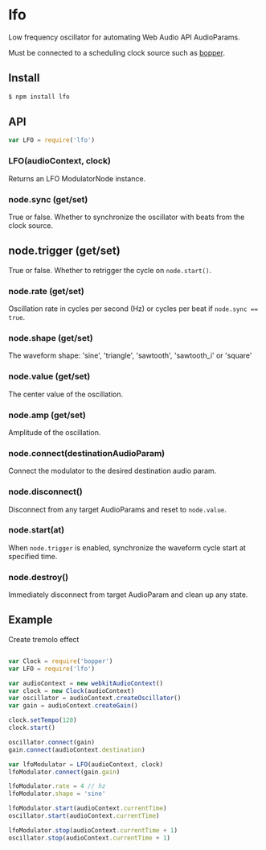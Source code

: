 lfo
===

Low frequency oscillator for automating Web Audio API AudioParams.

Must be connected to a scheduling clock source such as [bopper](https://github.com/mmckegg/bopper).

## Install

```bash
$ npm install lfo
```

## API

```js
var LFO = require('lfo')
```

### LFO(audioContext, clock)

Returns an LFO ModulatorNode instance.

### node.sync (get/set)

True or false. Whether to synchronize the oscillator with beats from the clock source.

## node.trigger (get/set)

True or false. Whether to retrigger the cycle on `node.start()`.

### node.rate (get/set)

Oscillation rate in cycles per second (Hz) or cycles per beat if `node.sync == true`.

### node.shape (get/set)

The waveform shape: 'sine', 'triangle', 'sawtooth', 'sawtooth_i' or 'square'

### node.value (get/set)

The center value of the oscillation.

### node.amp (get/set)

Amplitude of the oscillation.

### node.connect(destinationAudioParam)

Connect the modulator to the desired destination audio param.

### node.disconnect()

Disconnect from any target AudioParams and reset to `node.value`.

### node.start(at)

When `node.trigger` is enabled, synchronize the waveform cycle start at specified time. 

### node.destroy()

Immediately disconnect from target AudioParam and clean up any state.

## Example

Create tremolo effect

```js

var Clock = require('bopper')
var LFO = require('lfo')

var audioContext = new webkitAudioContext()
var clock = new Clock(audioContext)
var oscillator = audioContext.createOscillator()
var gain = audioContext.createGain()

clock.setTempo(120)
clock.start()

oscillator.connect(gain)
gain.connect(audioContext.destination)

var lfoModulator = LFO(audioContext, clock)
lfoModulator.connect(gain.gain)

lfoModulator.rate = 4 // hz
lfoModulator.shape = 'sine'

lfoModulator.start(audioContext.currentTime)
oscillator.start(audioContext.currentTime)

lfoModulator.stop(audioContext.currentTime + 1)
oscillator.stop(audioContext.currentTime + 1)
```